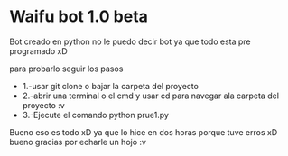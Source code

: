 <h1>Waifu bot 1.0 beta</h1>
<p>Bot creado en python no le puedo decir bot ya que todo esta pre programado xD</p>
<p>para probarlo seguir los pasos</P>
<ul>
  <li>1.-usar git clone o bajar la carpeta del proyecto</li>
  <li>2.-abrir una terminal o el cmd y usar cd para navegar ala carpeta del proyecto :v</li>
  <li>3.-Ejecute el comando python prue1.py</li>
 </ul>
 <p>Bueno eso es todo xD ya que lo hice en dos horas porque tuve erros xD bueno gracias por echarle un hojo :v</p>

